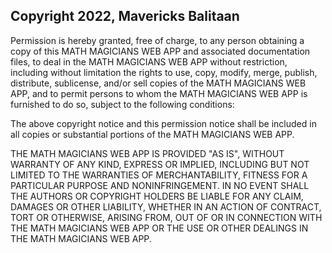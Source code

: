 ## Copyright 2022, Mavericks Balitaan


Permission is hereby granted, free of charge, to any person obtaining a copy of this MATH MAGICIANS WEB APP and associated documentation files, to deal in the MATH MAGICIANS WEB APP without restriction, including without limitation the rights to use, copy, modify, merge, publish, distribute, sublicense, and/or sell copies of the MATH MAGICIANS WEB APP, and to permit persons to whom the MATH MAGICIANS WEB APP is furnished to do so, subject to the following conditions:

The above copyright notice and this permission notice shall be included in all copies or substantial portions of the MATH MAGICIANS WEB APP.

THE MATH MAGICIANS WEB APP IS PROVIDED "AS IS", WITHOUT WARRANTY OF ANY KIND, EXPRESS OR IMPLIED, INCLUDING BUT NOT LIMITED TO THE WARRANTIES OF MERCHANTABILITY, FITNESS FOR A PARTICULAR PURPOSE AND NONINFRINGEMENT. IN NO EVENT SHALL THE AUTHORS OR COPYRIGHT HOLDERS BE LIABLE FOR ANY CLAIM, DAMAGES OR OTHER LIABILITY, WHETHER IN AN ACTION OF CONTRACT, TORT OR OTHERWISE, ARISING FROM, OUT OF OR IN CONNECTION WITH THE MATH MAGICIANS WEB APP OR THE USE OR OTHER DEALINGS IN THE MATH MAGICIANS WEB APP.